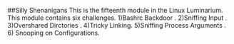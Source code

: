 ##Silly Shenanigans
This is the fifteenth module in the Linux Luminarium.
This module contains six challenges.
1)Bashrc Backdoor .
2)Sniffing Input .
3)Overshared Dirctories .
4)Tricky Linking.
5)Sniffing Process Arguments .
6) Snooping on Configurations.
